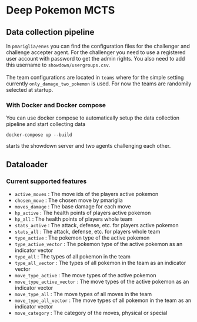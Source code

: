 # Deep Pokemon MCTS

## Data collection pipeline

In ```pmariglia/envs``` you can find the configuration
files for the challenger and challenge accepter agent. 
For the challenger you need to use a registered user account
with password to get the admin rights. You also need to
add this username to ```showdown/usergroups.csv```. <br><br>
The team configurations are located in ```teams``` where
for the simple setting currently ```only_damage_two_pokemon```
is used. For now the teams are randomily selected at startup.

### With Docker and Docker compose

You can use docker compose to automatically setup the
data collection pipeline and start collecting data
```
docker-compose up --build
```
starts the showdown server and two agents 
challenging each other.

## Dataloader

### Current supported features

* `active_moves` : The move ids of the players active pokemon
* `chosen_move`  : The chosen move by pmariglia
* `moves_damage` : The base damage for each move
* `hp_active`    : The health points of players active pokemon
* `hp_all` : The health points of players whole team
* `stats_active` : The attack, defense, etc. for players active pokemon
* `stats_all` : The attack, defense, etc. for players whole team
* `type_active` : The pokemon type of the active pokemon
* `type_active_vector` : The pokemon type of the active pokemon as an indicator vector
* `type_all` : The types of all pokemon in the team
* `type_all_vector` : The types of all pokemon in the team as an indicator vector
* `move_type_active` : The move types of the active pokemon
* `move_type_active_vector` : The move types of the active pokemon as an indicator vector
* `move_type_all` : The move types of all moves in the team
* `move_type_all_vector` : The move types of all pokemon in the team as an indicator vector
* `move_category` : The category of the moves, physical or special